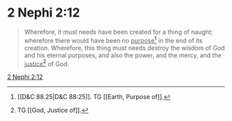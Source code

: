 # 2 Nephi 2:12

> Wherefore, it must needs have been created for a thing of naught; wherefore there would have been no <u>purpose</u>[^a] in the end of its creation. Wherefore, this thing must needs destroy the wisdom of God and his eternal purposes, and also the power, and the mercy, and the <u>justice</u>[^b] of God.

[2 Nephi 2:12](https://www.churchofjesuschrist.org/study/scriptures/bofm/2-ne/2?lang=eng&id=p12#p12)


[^a]: [[D&C 88.25|D&C 88:25]]. TG [[Earth, Purpose of]].
[^b]: TG [[God, Justice of]].
